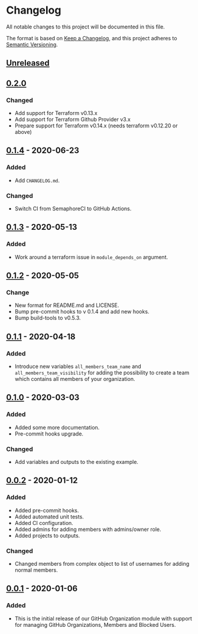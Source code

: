 # Changelog
All notable changes to this project will be documented in this file.

The format is based on [Keep a Changelog](https://keepachangelog.com/en/1.0.0/),
and this project adheres to [Semantic Versioning](https://semver.org/spec/v2.0.0.html).

## [Unreleased]

## [0.2.0]
### Changed
- Add support for Terraform v0.13.x
- Add support for Terraform Github Provider v3.x
- Prepare support for Terraform v0.14.x (needs terraform v0.12.20 or above)

## [0.1.4] - 2020-06-23
### Added
- Add `CHANGELOG.md`.
### Changed
- Switch CI from SemaphoreCI to GitHub Actions.

## [0.1.3] - 2020-05-13
### Added
- Work around a terraform issue in `module_depends_on` argument.

## [0.1.2] - 2020-05-05
### Change
- New format for README.md and LICENSE.
- Bump pre-commit hooks to v 0.1.4 and add new hooks.
- Bump build-tools to v0.5.3.

## [0.1.1] - 2020-04-18
### Added
- Introduce new variables `all_members_team_name` and `all_members_team_visibility`
  for adding the possibility to create a team which contains all members of your organization.

## [0.1.0] - 2020-03-03
### Added
- Added some more documentation.
- Pre-commit hooks upgrade.
### Changed
- Add variables and outputs to the existing example.

## [0.0.2] - 2020-01-12
### Added
- Added pre-commit hooks.
- Added automated unit tests.
- Added CI configuration.
- Added admins for adding members with admins/owner role.
- Added projects to outputs.
### Changed
- Changed members from complex object to list of usernames for adding normal members.

## [0.0.1] - 2020-01-06
### Added
- This is the initial release of our GitHub Organization module with support
  for managing GitHub Organizations, Members and Blocked Users.

<!-- markdown-link-check-disable -->
[Unreleased]: https://github.com/mineiros-io/terraform-github-organization/compare/v0.2.0...HEAD
[0.2.0]: https://github.com/mineiros-io/terraform-github-organization/compare/v0.1.4...v0.2.0
<!-- markdown-link-check-enable -->
[0.1.4]: https://github.com/mineiros-io/terraform-github-organization/compare/v0.1.3...v0.1.4
[0.1.3]: https://github.com/mineiros-io/terraform-github-organization/compare/v0.1.2...v0.1.3
[0.1.2]: https://github.com/mineiros-io/terraform-github-organization/compare/v0.1.1...v0.1.2
[0.1.1]: https://github.com/mineiros-io/terraform-github-organization/compare/v0.1.0...v0.1.1
[0.1.0]: https://github.com/mineiros-io/terraform-github-organization/compare/v0.0.2...v0.1.0
[0.0.2]: https://github.com/mineiros-io/terraform-github-organization/compare/v0.0.1...v0.0.2
[0.0.1]: https://github.com/mineiros-io/terraform-github-organization/releases/tag/v0.0.1
